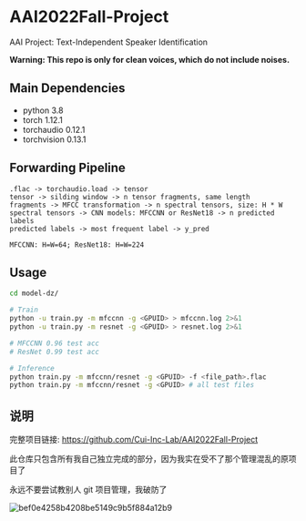 # AAI2022Fall-Project
AAI Project: Text-Independent Speaker Identification

**Warning: This repo is only for clean voices, which do not include noises.**

## Main Dependencies

* python 3.8
* torch 1.12.1
* torchaudio 0.12.1
* torchvision 0.13.1

## Forwarding Pipeline
```
.flac -> torchaudio.load -> tensor
tensor -> silding window -> n tensor fragments, same length
fragments -> MFCC transformation -> n spectral tensors, size: H * W
spectral tensors -> CNN models: MFCCNN or ResNet18 -> n predicted labels
predicted labels -> most frequent label -> y_pred

MFCCNN: H=W=64; ResNet18: H=W=224
```

## Usage

```bash
cd model-dz/

# Train
python -u train.py -m mfccnn -g <GPUID> > mfccnn.log 2>&1
python -u train.py -m resnet -g <GPUID> > resnet.log 2>&1

# MFCCNN 0.96 test acc
# ResNet 0.99 test acc

# Inference
python train.py -m mfccnn/resnet -g <GPUID> -f <file_path>.flac
python train.py -m mfccnn/resnet -g <GPUID> # all test files
```

## 说明

完整项目链接: https://github.com/Cui-Inc-Lab/AAI2022Fall-Project

此仓库只包含所有我自己独立完成的部分，因为我实在受不了那个管理混乱的原项目了

永远不要尝试教别人 git 项目管理，我破防了

![bef0e4258b4208be5149c9b5f884a12b9](https://user-images.githubusercontent.com/57553691/209761390-59cde8d1-dc88-44e9-b0cd-e408a25c9fd8.jpg)
